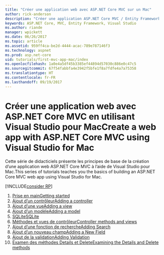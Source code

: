 ```yaml
---
title: "Créer une application web avec ASP.NET Core MVC sur un Mac"
author: rick-anderson
description: "Créer une application ASP.NET Core MVC / Entity Framework avec Visual Studio pour Mac"
keywords: ASP.NET Core, MVC, Entity Framework, Visual Studio
ms.author: riande
manager: wpickett
ms.date: 06/26/2017
ms.topic: article
ms.assetid: 959ff4ca-be2d-4444-acac-789e787146f3
ms.technology: aspnet
ms.prod: asp.net-core
uid: tutorials/first-mvc-app-mac/index
ms.openlocfilehash: 1a0e4a5df45b3385ef44894d57030c886e0c47c5
ms.sourcegitcommit: 67f54fabbfa4e3942f5bfe1f8a7fdfe4a7a75358
ms.translationtype: HT
ms.contentlocale: fr-FR
ms.lasthandoff: 09/19/2017
---
```

# <a name="create-a-web-app-with-aspnet-core-mvc-using-visual-studio-for-mac"></a><span data-ttu-id="2ce33-104">Créer une application web avec ASP.NET Core MVC en utilisant Visual Studio pour Mac</span><span class="sxs-lookup"><span data-stu-id="2ce33-104">Create a web app with ASP.NET Core MVC using Visual Studio for Mac</span></span>

<span data-ttu-id="2ce33-105">Cette série de didacticiels présente les principes de base de la création d’une application web ASP.NET Core MVC à l’aide de Visual Studio pour Mac.</span><span class="sxs-lookup"><span data-stu-id="2ce33-105">This series of tutorials teaches you the basics of building an ASP.NET Core MVC web app using Visual Studio for Mac.</span></span> 

[!INCLUDE[consider RP](../../includes/razor.md)]

1. [<span data-ttu-id="2ce33-106">Prise en main</span><span class="sxs-lookup"><span data-stu-id="2ce33-106">Getting started</span></span>](start-mvc.md)
1. [<span data-ttu-id="2ce33-107">Ajout d’un contrôleur</span><span class="sxs-lookup"><span data-stu-id="2ce33-107">Adding a controller</span></span>](adding-controller.md)
1. [<span data-ttu-id="2ce33-108">Ajout d’une vue</span><span class="sxs-lookup"><span data-stu-id="2ce33-108">Adding a view</span></span>](adding-view.md)
1. [<span data-ttu-id="2ce33-109">Ajout d’un modèle</span><span class="sxs-lookup"><span data-stu-id="2ce33-109">Adding a model</span></span>](adding-model.md)
1. [<span data-ttu-id="2ce33-110">SQLite</span><span class="sxs-lookup"><span data-stu-id="2ce33-110">SQLite</span></span>](working-with-sql.md)
1. [<span data-ttu-id="2ce33-111">Méthodes et vues de contrôleur</span><span class="sxs-lookup"><span data-stu-id="2ce33-111">Controller methods and views</span></span>](controller-methods-views.md)
1. [<span data-ttu-id="2ce33-112">Ajout d’une fonction de recherche</span><span class="sxs-lookup"><span data-stu-id="2ce33-112">Adding Search</span></span>](search.md)
1. [<span data-ttu-id="2ce33-113">Ajout d’un nouveau champ</span><span class="sxs-lookup"><span data-stu-id="2ce33-113">Adding a New Field</span></span>](new-field.md)
1. [<span data-ttu-id="2ce33-114">Ajout de la validation</span><span class="sxs-lookup"><span data-stu-id="2ce33-114">Adding Validation</span></span>](validation.md)
1. [<span data-ttu-id="2ce33-115">Examen des méthodes Details et Delete</span><span class="sxs-lookup"><span data-stu-id="2ce33-115">Examining the Details and Delete methods</span></span>](xref:tutorials/first-mvc-app/details)
